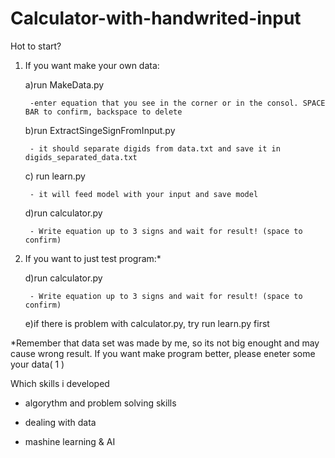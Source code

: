 # Calculator-with-handwrited-input

Hot to start?
1. If you want make your own data:

    a)run MakeData.py
    
        -enter equation that you see in the corner or in the consol. SPACE BAR to confirm, backspace to delete
        
    b)run ExtractSingeSignFromInput.py
    
        - it should separate digids from data.txt and save it in digids_separated_data.txt
        
    c) run learn.py
    
        - it will feed model with your input and save model
        
    d)run calculator.py
    
        - Write equation up to 3 signs and wait for result! (space to confirm)
        
2. If you want to just test program:*

     d)run calculator.py
     
        - Write equation up to 3 signs and wait for result! (space to confirm)
        
    e)if there is problem with calculator.py, try run learn.py first
    
*Remember that data set was made by me, so its not big enought and may cause wrong result.
 If you want make program better, please eneter some your data( 1 ) 

Which skills i developed

  - algorythm and problem solving skills 
  
  - dealing with data
  
  - mashine learning & AI 
